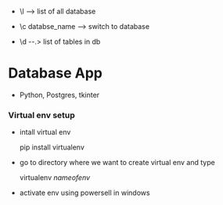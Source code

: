 - \l --> list of all database

- \c databse_name --> switch to database

- \d --.> list of tables in db

# Database App

- Python, Postgres, tkinter

### Virtual env setup

- intall virtual env

  pip install virtualenv

- go to directory where we want to create virtual env and type

  virtualenv _nameofenv_

- activate env using powersell in windows
